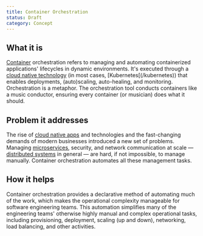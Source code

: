 ```yaml
---
title: Container Orchestration
status: Draft
category: Concept
---
```


## What it is
[Container](/container/) orchestration refers to managing and automating containerized applications' lifecycles in dynamic environments. 
It's executed through a [cloud native technology](/cloud-native-tech/) (in most cases, [Kubernetes[(/kubernetes)) that enables deployments, (auto)scaling, auto-healing, and monitoring. 
Orchestration is a metaphor. 
The orchestration tool conducts containers like a music conductor, ensuring every container (or musician) does what it should. 

## Problem it addresses 
The rise of [cloud native apps](/cloud-native-apps/) and technologies and the fast-changing demands of modern businesses introduced a new set of problems. 
Managing [microservices](/microservices), security, and network communication at scale — [distributed systems](/distributed-systems) in general — are hard, if not impossible, to manage manually.
Container orchestration automates all these management tasks. 

## How it helps
Container orchestration provides a declarative method of automating much of the work, which makes the operational complexity manageable for software engineering teams.
This automation simplifies many of the engineering teams' otherwise highly manual and complex operational tasks, including provisioning, deployment, scaling (up and down), networking, load balancing, and other activities.
